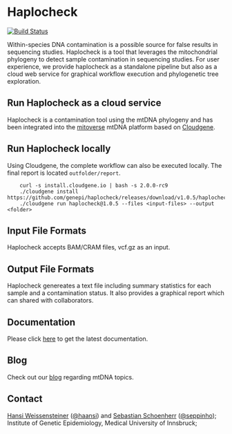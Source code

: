 # Haplocheck
[![Build Status](https://travis-ci.org/genepi/haplocheck.svg?branch=master)](https://travis-ci.org/genepi/haplocheck)

Within-species DNA contamination is a possible source for false results in sequencing studies. Haplocheck is a tool that leverages the mitochondrial phylogeny to detect sample contamination in sequencing studies. For user experience, we provide haplocheck as a standalone pipeline but also as a cloud web service for graphical workflow execution and phylogenetic tree exploration. 

## Run Haplocheck as a cloud service

Haplocheck is a contamination tool using the mtDNA phylogeny and has been integrated into the [mitoverse](https://mitoverse.i-med.ac.at) mtDNA platform based on [Cloudgene](https://www.cloudgene.io). 

## Run Haplocheck locally

Using Cloudgene, the complete workflow can also be executed locally. The final report is located `outfolder/report`.

        curl -s install.cloudgene.io | bash -s 2.0.0-rc9
        ./cloudgene install https://github.com/genepi/haplocheck/releases/download/v1.0.5/haplocheck.zip
        ./cloudgene run haplocheck@1.0.5 --files <input-files> --output <folder>  

## Input File Formats
Haplocheck accepts BAM/CRAM files, vcf.gz as an input.

## Output File Formats
Haplocheck genereates a text file including summary statistics for each sample and a contamination status. It also provides a graphical report which can shared with collaborators.    

## Documentation
Please click [here](https://mitoverse.readthedocs.io/en/latest/) to get the latest documentation.

## Blog
Check out our [blog](http://haplogrep.uibk.ac.at/blog/) regarding mtDNA topics.

## Contact
[Hansi Weissensteiner](mailto:hansi.weissensteiner@i-med.ac.at) ([@haansi](https://twitter.com/whansi)) and [Sebastian Schoenherr](mailto:sebastian.schoenherr@i-med.ac.at) ([@seppinho](https://twitter.com/seppinho)); Institute of Genetic Epidemiology, Medical University of Innsbruck;
